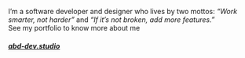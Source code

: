 I’m a software developer and designer who lives by two mottos: *“Work smarter, not harder”* and *“If it’s not broken, add more features.”*\
See my portfolio to know more about me

##### **[abd-dev.studio](https://abd-dev.studio)**
